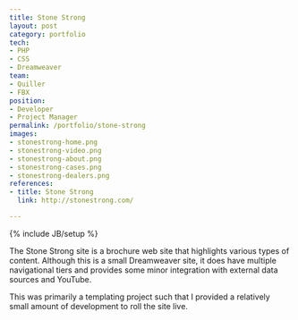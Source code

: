 ```yaml
---
title: Stone Strong
layout: post
category: portfolio
tech:
- PHP
- CSS
- Dreamweaver
team:
- Quiller
- FBX
position:
- Developer
- Project Manager
permalink: /portfolio/stone-strong
images:
- stonestrong-home.png
- stonestrong-video.png
- stonestrong-about.png
- stonestrong-cases.png
- stonestrong-dealers.png
references:
- title: Stone Strong
  link: http://stonestrong.com/

---
```

{% include JB/setup %}
<div id="node-32" class="node node-portfolio node-promoted">
  <div class="content clearfix">
    <div class="field field-name-body field-type-text-with-summary field-label-hidden"><div class="field-items"><div class="field-item even"><p>The Stone Strong site is a brochure web site that highlights various types of content. Although this is a small Dreamweaver site, it does have multiple navigational tiers and provides some minor integration with external data sources and YouTube.</p>
<p>This was primarily a templating project such that I provided a relatively small amount of development to roll the site live.</p>
</div></div></div>  </div>
</div>

